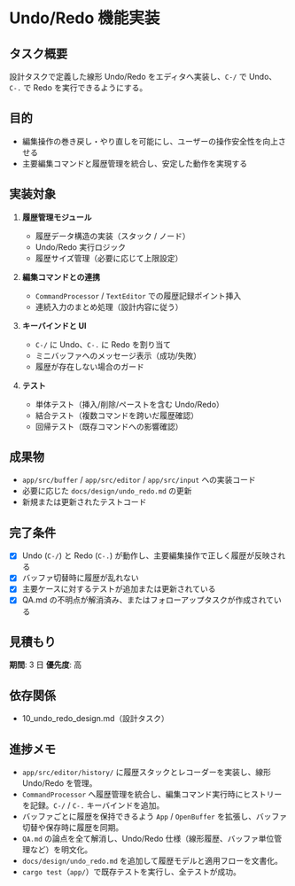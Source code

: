 # Undo/Redo 機能実装

## タスク概要
設計タスクで定義した線形 Undo/Redo をエディタへ実装し、`C-/` で Undo、`C-.` で Redo を実行できるようにする。

## 目的
- 編集操作の巻き戻し・やり直しを可能にし、ユーザーの操作安全性を向上させる
- 主要編集コマンドと履歴管理を統合し、安定した動作を実現する

## 実装対象
1. **履歴管理モジュール**
   - 履歴データ構造の実装（スタック / ノード）
   - Undo/Redo 実行ロジック
   - 履歴サイズ管理（必要に応じて上限設定）

2. **編集コマンドとの連携**
   - `CommandProcessor` / `TextEditor` での履歴記録ポイント挿入
   - 連続入力のまとめ処理（設計内容に従う）

3. **キーバインドと UI**
   - `C-/` に Undo、`C-.` に Redo を割り当て
   - ミニバッファへのメッセージ表示（成功/失敗）
   - 履歴が存在しない場合のガード

4. **テスト**
   - 単体テスト（挿入/削除/ペーストを含む Undo/Redo）
   - 結合テスト（複数コマンドを跨いだ履歴確認）
   - 回帰テスト（既存コマンドへの影響確認）

## 成果物
- `app/src/buffer` / `app/src/editor` / `app/src/input` への実装コード
- 必要に応じた `docs/design/undo_redo.md` の更新
- 新規または更新されたテストコード

## 完了条件
- [x] Undo (`C-/`) と Redo (`C-.`) が動作し、主要編集操作で正しく履歴が反映される
- [x] バッファ切替時に履歴が乱れない
- [x] 主要ケースに対するテストが追加または更新されている
- [x] QA.md の不明点が解消済み、またはフォローアップタスクが作成されている

## 見積もり
**期間**: 3 日
**優先度**: 高

## 依存関係
- 10_undo_redo_design.md（設計タスク）

## 進捗メモ
- `app/src/editor/history/` に履歴スタックとレコーダーを実装し、線形 Undo/Redo を管理。
- `CommandProcessor` へ履歴管理を統合し、編集コマンド実行時にヒストリーを記録。`C-/` / `C-.` キーバインドを追加。
- バッファごとに履歴を保持できるよう `App` / `OpenBuffer` を拡張し、バッファ切替や保存時に履歴を同期。
- `QA.md` の論点を全て解消し、Undo/Redo 仕様（線形履歴、バッファ単位管理など）を明文化。
- `docs/design/undo_redo.md` を追加して履歴モデルと適用フローを文書化。
- `cargo test`（`app/`）で既存テストを実行し、全テストが成功。
